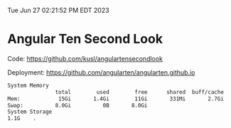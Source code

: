 Tue Jun 27 02:21:52 PM EDT 2023

# Angular Ten Second Look

Code: https://github.com/kusl/angulartensecondlook

Deployment: https://github.com/angularten/angularten.github.io

```bash
System Memory
               total        used        free      shared  buff/cache   available
Mem:            15Gi       1.4Gi        11Gi       331Mi       2.7Gi        13Gi
Swap:          8.0Gi          0B       8.0Gi
System Storage
1.1G	.
```
```bash
